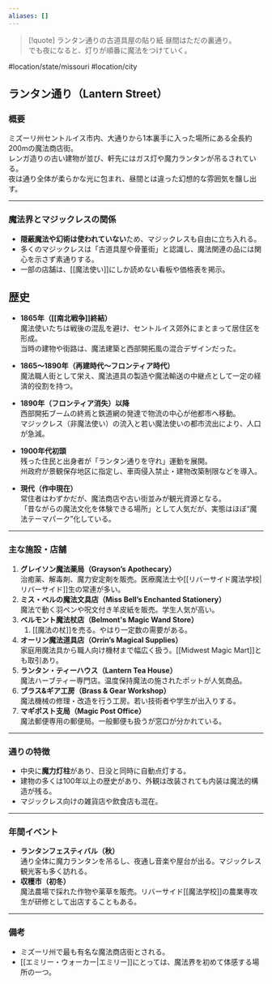 ```yaml
---
aliases: []
---
```

> [!quote] ランタン通りの古道具屋の貼り紙
> 昼間はただの裏通り。  
> でも夜になると、灯りが順番に魔法をつけていく。


#location/state/missouri #location/city 
## ランタン通り（Lantern Street）

### 概要
ミズーリ州セントルイス市内、大通りから1本裏手に入った場所にある全長約200mの魔法商店街。  
レンガ造りの古い建物が並び、軒先にはガス灯や魔力ランタンが吊るされている。  
夜は通り全体が柔らかな光に包まれ、昼間とは違った幻想的な雰囲気を醸し出す。

---

### 魔法界とマジックレスの関係
- **隠蔽魔法や幻術は使われていない**ため、マジックレスも自由に立ち入れる。
- 多くのマジックレスは「古道具屋や骨董街」と認識し、魔法関連の品には関心を示さず素通りする。
- 一部の店舗は、[[魔法使い]]にしか読めない看板や価格表を掲示。

## 歴史

- **1865年（[[南北戦争]]終結）**  
  魔法使いたちは戦後の混乱を避け、セントルイス郊外にまとまって居住区を形成。  
  当時の建物や街路は、魔法建築と西部開拓風の混合デザインだった。

- **1865〜1890年（再建時代〜フロンティア時代）**  
  魔法職人街として栄え、魔法道具の製造や魔法輸送の中継点として一定の経済的役割を持つ。

- **1890年（フロンティア消失）以降**  
  西部開拓ブームの終焉と鉄道網の発達で物流の中心が他都市へ移動。  
  マジックレス（非魔法使い）の流入と若い魔法使いの都市流出により、人口が急減。

- **1900年代初頭**  
  残った住民と出身者が「ランタン通りを守れ」運動を展開。  
  州政府が景観保存地区に指定し、車両侵入禁止・建物改築制限などを導入。

- **現代（作中現在）**  
  常住者はわずかだが、魔法商店や古い街並みが観光資源となる。  
  「昔ながらの魔法文化を体験できる場所」として人気だが、実態はほぼ“魔法テーマパーク”化している。

---

### 主な施設・店舗
1. **グレイソン魔法薬局（Grayson’s Apothecary）**  
   治癒薬、解毒剤、魔力安定剤を販売。医療魔法士や[[リバーサイド魔法学校|リバーサイド]]生の常連が多い。
2. **ミス・ベルの魔法文具店（Miss Bell’s Enchanted Stationery）**  
   魔法で動く羽ペンや呪文付き羊皮紙を販売。学生人気が高い。
3. **ベルモント魔法杖店（Belmont's Magic Wand Store）**
	1. [[魔法の杖]]を売る。やはり一定数の需要がある。
4. **オーリン魔法道具店（Orrin’s Magical Supplies）**  
   家庭用魔法具から職人向け機材まで幅広く扱う。[[Midwest Magic Mart]]とも取引あり。
5. **ランタン・ティーハウス（Lantern Tea House）**  
   魔法ハーブティー専門店。温度保持魔法の施されたポットが人気商品。
6. **ブラス&ギア工房（Brass & Gear Workshop）**  
   魔法機械の修理・改造を行う工房。若い技術者や学生が出入りする。
7. **マギポスト支局（Magic Post Office）**  
   魔法郵便専用の郵便局。一般郵便も扱うが窓口が分かれている。

---

### 通りの特徴
- 中央に**魔力灯柱**があり、日没と同時に自動点灯する。
- 建物の多くは100年以上の歴史があり、外観は改装されても内装は魔法的構造が残る。
- マジックレス向けの雑貨店や飲食店も混在。

---

### 年間イベント
- **ランタンフェスティバル（秋）**  
  通り全体に魔力ランタンを吊るし、夜通し音楽や屋台が出る。マジックレス観光客も多く訪れる。
- **収穫市（初冬）**  
  魔法農場で採れた作物や薬草を販売。リバーサイド[[魔法学校]]の農業専攻生が研修として出店することもある。

---

### 備考
- ミズーリ州で最も有名な魔法商店街とされる。
- [[エミリー・ウォーカー|エミリー]]にとっては、魔法界を初めて体感する場所の一つ。
